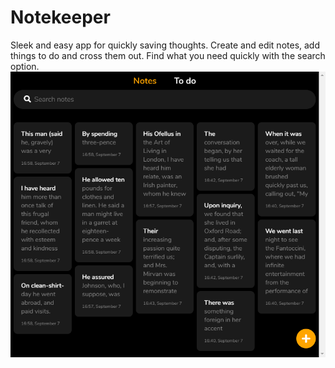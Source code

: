 # Notekeeper
Sleek and easy app for quickly saving thoughts. Create and edit notes, add things to do and cross them out. Find what you need quickly with the search option.
<br />
![App screenshot](/app-screenshot.png)